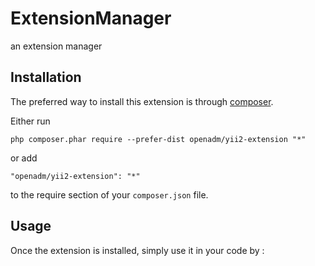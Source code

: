 ExtensionManager
================
an extension manager

Installation
------------

The preferred way to install this extension is through [composer](http://getcomposer.org/download/).

Either run

```
php composer.phar require --prefer-dist openadm/yii2-extension "*"
```

or add

```
"openadm/yii2-extension": "*"
```

to the require section of your `composer.json` file.


Usage
-----

Once the extension is installed, simply use it in your code by  :

```php
```